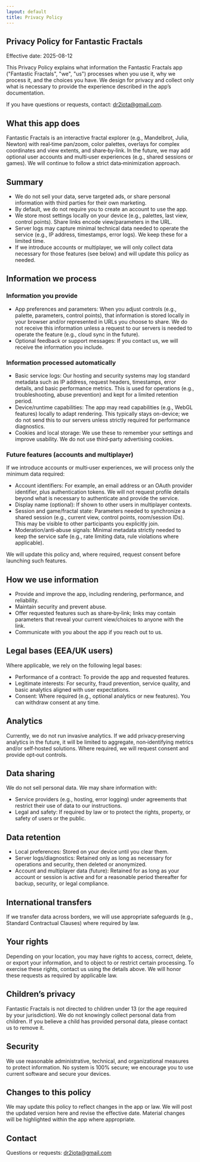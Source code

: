 ```yaml
---
layout: default
title: Privacy Policy
---
```

## Privacy Policy for Fantastic Fractals

Effective date: 2025-08-12

This Privacy Policy explains what information the Fantastic Fractals app ("Fantastic Fractals", "we", "us") processes when you use it, why we process it, and the choices you have. We design for privacy and collect only what is necessary to provide the experience described in the app’s documentation.

If you have questions or requests, contact: <dr2iota@gmail.com>.

## What this app does

Fantastic Fractals is an interactive fractal explorer (e.g., Mandelbrot, Julia, Newton) with real‑time pan/zoom, color palettes, overlays for complex coordinates and view extents, and share‑by‑link. In the future, we may add optional user accounts and multi‑user experiences (e.g., shared sessions or games). We will continue to follow a strict data‑minimization approach.

## Summary

- We do not sell your data, serve targeted ads, or share personal information with third parties for their own marketing.
- By default, we do not require you to create an account to use the app.
- We store most settings locally on your device (e.g., palettes, last view, control points). Share links encode view/parameters in the URL.
- Server logs may capture minimal technical data needed to operate the service (e.g., IP address, timestamps, error logs). We keep these for a limited time.
- If we introduce accounts or multiplayer, we will only collect data necessary for those features (see below) and will update this policy as needed.

## Information we process

### Information you provide

- App preferences and parameters: When you adjust controls (e.g., palette, parameters, control points), that information is stored locally in your browser and/or represented in URLs you choose to share. We do not receive this information unless a request to our servers is needed to operate the feature (e.g., cloud sync in the future).
- Optional feedback or support messages: If you contact us, we will receive the information you include.

### Information processed automatically

- Basic service logs: Our hosting and security systems may log standard metadata such as IP address, request headers, timestamps, error details, and basic performance metrics. This is used for operations (e.g., troubleshooting, abuse prevention) and kept for a limited retention period.
- Device/runtime capabilities: The app may read capabilities (e.g., WebGL features) locally to adapt rendering. This typically stays on-device; we do not send this to our servers unless strictly required for performance diagnostics.
- Cookies and local storage: We use these to remember your settings and improve usability. We do not use third‑party advertising cookies.

### Future features (accounts and multiplayer)

If we introduce accounts or multi‑user experiences, we will process only the minimum data required:

- Account identifiers: For example, an email address or an OAuth provider identifier, plus authentication tokens. We will not request profile details beyond what is necessary to authenticate and provide the service.
- Display name (optional): If shown to other users in multiplayer contexts.
- Session and game/fractal state: Parameters needed to synchronize a shared session (e.g., current view, control points, room/session IDs). This may be visible to other participants you explicitly join.
- Moderation/anti‑abuse signals: Minimal metadata strictly needed to keep the service safe (e.g., rate limiting data, rule violations where applicable).

We will update this policy and, where required, request consent before launching such features.

## How we use information

- Provide and improve the app, including rendering, performance, and reliability.
- Maintain security and prevent abuse.
- Offer requested features such as share‑by‑link; links may contain parameters that reveal your current view/choices to anyone with the link.
- Communicate with you about the app if you reach out to us.

## Legal bases (EEA/UK users)

Where applicable, we rely on the following legal bases:

- Performance of a contract: To provide the app and requested features.
- Legitimate interests: For security, fraud prevention, service quality, and basic analytics aligned with user expectations.
- Consent: Where required (e.g., optional analytics or new features). You can withdraw consent at any time.

## Analytics

Currently, we do not run invasive analytics. If we add privacy‑preserving analytics in the future, it will be limited to aggregate, non‑identifying metrics and/or self‑hosted solutions. Where required, we will request consent and provide opt‑out controls.

## Data sharing

We do not sell personal data. We may share information with:

- Service providers (e.g., hosting, error logging) under agreements that restrict their use of data to our instructions.
- Legal and safety: If required by law or to protect the rights, property, or safety of users or the public.

## Data retention

- Local preferences: Stored on your device until you clear them.
- Server logs/diagnostics: Retained only as long as necessary for operations and security, then deleted or anonymized.
- Account and multiplayer data (future): Retained for as long as your account or session is active and for a reasonable period thereafter for backup, security, or legal compliance.

## International transfers

If we transfer data across borders, we will use appropriate safeguards (e.g., Standard Contractual Clauses) where required by law.

## Your rights

Depending on your location, you may have rights to access, correct, delete, or export your information, and to object to or restrict certain processing. To exercise these rights, contact us using the details above. We will honor these requests as required by applicable law.

## Children’s privacy

Fantastic Fractals is not directed to children under 13 (or the age required by your jurisdiction). We do not knowingly collect personal data from children. If you believe a child has provided personal data, please contact us to remove it.

## Security

We use reasonable administrative, technical, and organizational measures to protect information. No system is 100% secure; we encourage you to use current software and secure your devices.

## Changes to this policy

We may update this policy to reflect changes in the app or law. We will post the updated version here and revise the effective date. Material changes will be highlighted within the app where appropriate.

## Contact

Questions or requests: <dr2iota@gmail.com>


